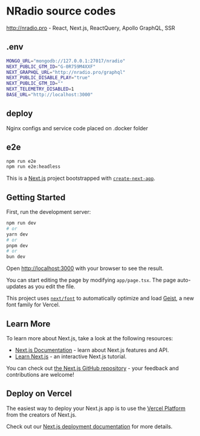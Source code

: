 # NRadio source codes

http://nradio.pro - React, Next.js, ReactQuery, Apollo GraphQL, SSR

## .env
```bash
MONGO_URL="mongodb://127.0.0.1:27017/nradio"
NEXT_PUBLIC_GTM_ID="G-0R759M4XXF"
NEXT_GRAPHQL_URL="http://nradio.pro/graphql"
NEXT_PUBLIC_DISABLE_PLAY="true"
NEXT_PUBLIC_GTM_ID=""
NEXT_TELEMETRY_DISABLED=1
BASE_URL="http://localhost:3000"
```

## deploy
Nginx configs and service code placed on .docker folder

## e2e
```bash
npm run e2e
npm run e2e:headless
```


This is a [Next.js](https://nextjs.org) project bootstrapped with [`create-next-app`](https://nextjs.org/docs/app/api-reference/cli/create-next-app).

## Getting Started

First, run the development server:

```bash
npm run dev
# or
yarn dev
# or
pnpm dev
# or
bun dev
```

Open [http://localhost:3000](http://localhost:3000) with your browser to see the result.

You can start editing the page by modifying `app/page.tsx`. The page auto-updates as you edit the file.

This project uses [`next/font`](https://nextjs.org/docs/app/building-your-application/optimizing/fonts) to automatically optimize and load [Geist](https://vercel.com/font), a new font family for Vercel.

## Learn More

To learn more about Next.js, take a look at the following resources:

- [Next.js Documentation](https://nextjs.org/docs) - learn about Next.js features and API.
- [Learn Next.js](https://nextjs.org/learn) - an interactive Next.js tutorial.

You can check out [the Next.js GitHub repository](https://github.com/vercel/next.js) - your feedback and contributions are welcome!

## Deploy on Vercel

The easiest way to deploy your Next.js app is to use the [Vercel Platform](https://vercel.com/new?utm_medium=default-template&filter=next.js&utm_source=create-next-app&utm_campaign=create-next-app-readme) from the creators of Next.js.

Check out our [Next.js deployment documentation](https://nextjs.org/docs/app/building-your-application/deploying) for more details.
